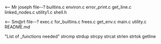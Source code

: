 <--                 Mr joseph file--?
builtins.c
environ.c
error_print.c
get_line.c
linked_nodes.c
utility1.c
shell.h

<--                     Sm@rt file--?
exec.c
for_builtins.c
frees.c
get_env.c
main.c
utility.c
README.md





"List of _functions needed"
strcmp
strdup
strcpy
strcat
strlen
strtok
getline
